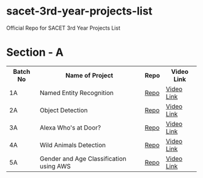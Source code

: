 # sacet-3rd-year-projects-list
Official Repo for SACET 3rd Year Projects List

# Section - A
<table>
  <tr>
    <th>Batch No</th>
    <th>Name of Project</th>
    <th>Repo</th>
    <th>Video Link</th>
  </tr>
  <tr>
    <td>1A </td>
    <td>Named Entity Recognition</td> 
    <td><a href="#">Repo</a></td>
    <td><a href="#">Video Link</a></td>
  </tr>
  <tr>
    <td>2A </td>
    <td>Object Detection</td>
    <td><a href="#">Repo</a></td>
    <td><a href="#">Video Link</a></td>
  </tr>
  <tr>
    <td>3A </td>
    <td>Alexa Who's at Door?</td>
    <td><a href="#">Repo</a></td>
    <td><a href="#">Video Link</a></td>
  </tr>
  <tr>
    <td>4A </td>
    <td>Wild Animals Detection</td>
    <td><a href="#">Repo</a></td>
    <td><a href="#">Video Link</a></td>
  </tr>
  <tr>
    <td>5A </td>
    <td>Gender and Age Classification using AWS</td>
    <td><a href="#">Repo</a></td>
    <td><a href="#">Video Link</a></td>
  </tr>
</table>
